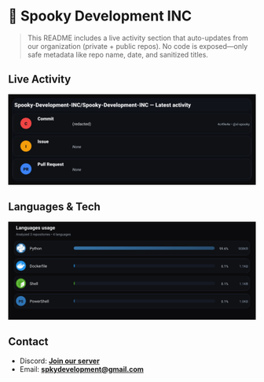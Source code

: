 # 👻 Spooky Development INC

> This README includes a live activity section that auto-updates from our organization (private + public repos). No code is exposed—only safe metadata like repo name, date, and sanitized titles.

## Live Activity
![Repo Snapshot](./assets/repo-snapshot.svg?v=0361664260)

## Languages & Tech
![Languages Usage](./assets/languages.svg?v=06865863a0)

## Contact
- Discord: **[Join our server](https://discord.gg/XYspZgEEJb)**
- Email: **spkydevelopment@gmail.com**
